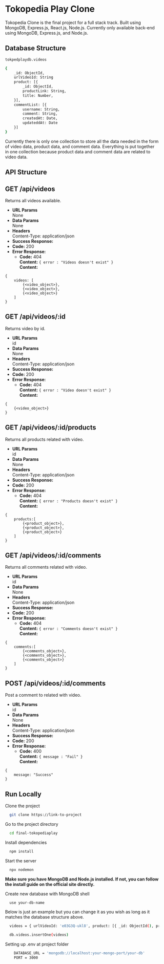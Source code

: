 # Tokopedia Play Clone

Tokopedia Clone is the final project for a full stack track. Built using MongoDB, Express.js, React.js, Node.js. Currently only available back-end using MongoDB, Express.js, and Node.js.

## Database Structure

```bash
tokpedplaydb.videos

{
    _id: ObjectId,
    urlVideoId: String
    product: [{
        _id: ObjectId,
        productLink: String,
        title: Number,
    }],
    commentList: [{
        username: String,
        comment: String,
        createdAt: Date,
        updateddAt: Date
    }]
}
```

Currently there is only one collection to store all the data needed in the form of video data, product data, and comment data. Everything is put together in one collection because product data and comment data are related to video data.


## API Structure

**GET /api/videos**
----
  Returns all videos available.
* **URL Params**  
  None
* **Data Params**  
  None
* **Headers**  
  Content-Type: application/json  
* **Success Response:**  
* **Code:** 200
* **Error Response:**  
  * **Code:** 404  
  **Content:** `{ error : "Videos doesn't exist" }`   
  **Content:**
```
{
    videos: [
        {<video_object>},
        {<video_object>},
        {<video_object>}
    ]
}
```

**GET /api/videos/:id**
----
  Returns video by id.
* **URL Params**  
  id
* **Data Params**  
  None
* **Headers**  
  Content-Type: application/json  
* **Success Response:**  
* **Code:** 200
* **Error Response:**  
  * **Code:** 404  
  **Content:** `{ error : "Video doesn't exist" }`   
  **Content:**
```
{
    {<video_object>}
}
```

**GET /api/videos/:id/products**
----
  Returns all products related with video.
* **URL Params**  
  id
* **Data Params**  
  None
* **Headers**  
  Content-Type: application/json  
* **Success Response:**  
* **Code:** 200
* **Error Response:**  
  * **Code:** 404  
  **Content:** `{ error : "Products doesn't exist" }`   
  **Content:**
```
{
    products:[
        {<product_object>},
        {<product_object>},
        {<product_object>}
    ]
}
```

**GET /api/videos/:id/comments**
----
  Returns all comments related with video.
* **URL Params**  
  id
* **Data Params**  
  None
* **Headers**  
  Content-Type: application/json  
* **Success Response:**  
* **Code:** 200
* **Error Response:**  
  * **Code:** 404  
  **Content:** `{ error : "Comments doesn't exist" }`   
  **Content:**
```
{
    comments:[
        {<comments_object>},
        {<comments_object>},
        {<comments_object>}
    ]
}
```

**POST /api/videos/:id/comments**
----
  Post a comment to related with video.
* **URL Params**  
  id
* **Data Params**  
  None
* **Headers**  
  Content-Type: application/json  
* **Success Response:**  
* **Code:** 200
* **Error Response:**  
  * **Code:** 400  
  **Content:** `{ message : "Fail" }`   
  **Content:**
```
{
    message: "Success"
}
```

## Run Locally

Clone the project

```bash
  git clone https://link-to-project
```

Go to the project directory

```bash
  cd final-tokopediaplay
```

Install dependencies

```bash
  npm install
```

Start the server

```bash
  npx nodemon
```

**Make sure you have MongoDB and Node.js installed. If not, you can follow the install guide on the official site directly.**

Create new database with MongoDB shell

```bash
  use your-db-name
```
Below is just an example but you can change it as you wish as long as it matches the database structure above.
```bash
  videos = { urlVideoId: 'e03G3Q-ukl8', product: [{ _id: ObjectId(), productLink: 'https://www.tokopedia.com/duniacom-srv/logitech-g502-hero-high-performance-gaming-mouse?extParam=ivf%3Dfalse%26src%3Dsearch%26whid%3D13355454', title: 'Logitech G502 HERO High Performance Gaming Mouse', price: 639000 },{ _id: ObjectId(), productLink: 'https://www.tokopedia.com/duniacom-srv/logitech-g502-hero-high-performance-gaming-mouse?extParam=ivf%3Dfalse%26src%3Dsearch%26whid%3D13355454', title: 'Logitech G502 HERO High Performance Gaming Mouse', price: 639000 }], commentList: [{ username: 'Aloysius Ivan', comment: 'Request bang', timestamp: '2023:07:27 18:52:00' },{ username: 'James Martin', comment: 'Mantaapp', timestamp: '2023:07:27 18:52:00' }] };
```
```bash
  db.videos.insertOne(videos)
```

Setting up .env at project folder
```bash
    DATABASE_URL = 'mongodb://localhost:your-mongo-port/your-db'
    PORT = 3000
```